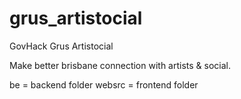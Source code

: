 # grus_artistocial
GovHack Grus Artistocial

Make better brisbane connection with artists & social.

be = backend folder
websrc = frontend folder

